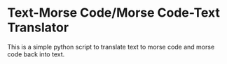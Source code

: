 # Text-Morse Code/Morse Code-Text Translator

This is a simple python script to translate text to morse code and morse code back into text.